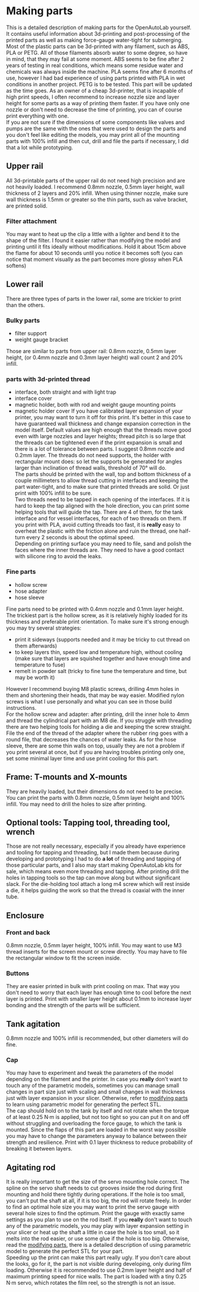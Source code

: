# Making parts
This is a detailed description of making parts for the OpenAutoLab yourself. It contains useful information about 3d-printing and post-processing of the printed parts as well as making force-gauge water-tight for submerging.  
Most of the plastic parts can be 3d-printed with any filament, such as ABS, PLA or PETG. All of those filaments absorb water to some degree, so have in mind, that they may fail at some moment. ABS seems to be fine after 2 years of testing in real conditions, which means some residue water and chemicals was always inside the machine. PLA seems fine after 6 months of use, however I had bad experience of using parts printed with PLA in wet conditions in another project. PETG is to be tested. This part will be updated as the time goes.
As an owner of a cheap 3d-printer, that is incapable of high print speeds, I often recommend to increase nozzle size and layer height for some parts as a way of printing them faster. If you have only one nozzle or don't need to decrease the time of printing, you can of course print everything with one.  
If you are not sure if the dimensions of some components like valves and pumps are the same with the ones that were used to design the parts and you don't feel like editing the models, you may print all of the mounting parts with 100% infill and then cut, drill and file the parts if necessary, I did that a lot while prototyping.
## Upper rail
All 3d-printable parts of the upper rail do not need high precision and are not heavily loaded. I recommend 0.8mm nozzle, 0.5mm layer height, wall thickness of 2 layers and 20% infill. When using thinner nozzle, make sure wall thickness is 1.5mm or greater so the thin parts, such as valve bracket, are printed solid.
### Filter attachment
You may want to heat up the clip a little with a lighter and bend it to the shape of the filter. I found it easier rather than modifying the model and printing until it fits ideally without modifications. Hold it about 15cm above the flame for about 10 seconds until you notice it becomes soft (you can notice that moment visually as the part becomes more glossy when PLA softens)
## Lower rail
There are three types of parts in the lower rail, some are trickier to print than the others.
### Bulky parts
* filter support
* weight gauge bracket

Those are similar to parts from upper rail: 0.8mm nozzle, 0.5mm layer height, (or 0.4mm nozzle and 0.3mm layer height) wall count 2 and 20% infill.
### parts with 3d-printed thread
* interface, both straight and with light trap
* interface cover
* magnetic holder, both with rod and weight gauge mounting points
* magnetic holder cover
If you have calibrated layer expansion of your printer, you may want to turn it off for this print. It's better in this case to have guaranteed wall thickness and change expansion correction in the model itself. Default values are high enough that the threads move good even with large nozzles and layer heights; thread pitch is so large that the threads can be tightened even if the print expansion is small and there is a lot of tolerance between parts. I suggest 0.8mm nozzle and 0.2mm layer. The threads do not need supports, the holder with rectangular mount does: so let the supports be generated for angles larger than inclination of thread walls, threshold of 70° will do.  
The parts should be printed with the wall, top and bottom thickness of a couple millimeters to allow thread cutting in interfaces and keeping the part water-tight, and to make sure that printed threads are solid. Or just print with 100% infill to be sure.  
Two threads need to be tapped in each opening of the interfaces. If it is hard to keep the tap aligned with the hole direction, you can print some helping tools that will guide the tap. There are 4 of them, for the tank interface and for vessel interfaces, for each of two threads on them. If you print with PLA, avoid cutting threads too fast, it is **really** easy to overheat the plastic with the friction alone and ruin the thread, one half-turn every 2 seconds is about the optimal speed.  
Depending on printing surface you may need to file, sand and polish the faces where the inner threads are. They need to have a good contact with silicone ring to avoid the leaks.  
### Fine parts
* hollow screw
* hose adapter
* hose sleeve

Fine parts need to be printed with 0.4mm nozzle and 0.1mm layer height.  
The trickiest part is the hollow screw, as it is relatively highly loaded for its thickness and preferable print orientation. To make sure it's strong enough you may try several strategies:  
* print it sideways (supports needed and it may be tricky to cut thread on them afterwards)
* to keep layers thin, speed low and temperature high, without cooling (make sure that layers are squished together and have enough time and temperature to fuse)
* remelt in powder salt (tricky to fine tune the temperature and time, but may be worth it)

However I recommend buying M8 plastic screws, drilling 4mm holes in them and shortening their heads, that may be way easier. Modified nylon screws is what I use personally and what you can see in those build instructions.  
For the hollow screw and adapter: after printing, drill the inner hole to 4mm and thread the cylindrical part with an M8 die. If you struggle with threading there are two helping tools for holding a die and keeping the screw straight. File the end of the thread of the adapter where the rubber ring goes with a round file, that decreases the chances of water leaks.
As for the hose sleeve, there are some thin walls on top, usually they are not a problem if you print several at once, but if you are having troubles printing only one, set some minimal layer time and use print cooling for this part.

## Frame: T-mounts and X-mounts
They are heavily loaded, but their dimensions do not need to be precise. You can print the parts with 0.8mm nozzle, 0.5mm layer height and 100% infill. You may need to drill the holes to size after printing.  

## Optional tools: Tapping tool, threading tool, wrench
Those are not really necessary, especially if you already have experience and tooling for tapping and threading, but I made them because during developing and prototyping I had to do **a lot** of threading and tapping of those particular parts, and I also may start making OpenAutoLab kits for sale, which means even more threading and tapping. After printing drill the holes in tapping tools so the tap can move along but without significant slack. For the die-holding tool attach a long m4 screw which will rest inside a die, it helps guiding the work so that the thread is coaxial with the inner tube.

## Enclosure
### Front and back
0.8mm nozzle, 0.5mm layer height, 100% infill. You may want to use M3 thread inserts for the screen mount or screw directly. You may have to file the rectangular window to fit the screen inside.  
### Buttons
They are easier printed in bulk with print cooling on max. That way you don't need to worry that each layer has enough time to cool before the next layer is printed. Print with smaller layer height about 0.1mm to increase layer bonding and the strength of the parts will be sufficient.
## Tank agitation
0.8mm nozzle and 100% infill is recommended, but other diameters will do fine.
### Cap
You may have to experiment and tweak the parameters of the model depending on the filament and the printer. In case you **really** don't want to touch any of the parametric models, sometimes you can manage small changes in part size just with scaling and small changes in wall thickness just with layer expansion in your slicer. Otherwise, refer to [modifying parts](modifying_parts.md) to learn using parametric model for generating the perfect STL.  
The cap should hold on to the tank by itself and not rotate when the torque of at least 0.25 N·m is applied, but not too tight so you can put it on and off without struggling and overloading the force gauge, to which the tank is mounted. Since the flaps of this part are loaded in the worst way possible you may have to change the parameters anyway to balance between their strength and resilience. Print with 0.1 layer thickness to reduce probability of breaking it between layers.
## Agitating rod
It is really important to get the size of the servo mounting hole correct. The spline on the servo shaft needs to cut grooves inside the rod during first mounting and hold there tightly during operations. If the hole is too small, you can't put the shaft at all, if it is too big, the rod will rotate freely. In order to find an optimal hole size you may want to print the servo gauge with several hole sizes to find the optimum. Print the gauge with exactly same settings as you plan to use on the rod itself. If you **really** don't want to touch any of the parametric models, you may play with layer expansion setting in your slicer or heat up the shaft a little in case the hole is too small, so it melts into the rod easier, or use some glue if the hole is too big. Otherwise, read the [modifying parts](modifying_parts.md), there is a detailed description of using parametric model to generate the perfect STL for your part.   
Speeding up the print can make this part really ugly. If you don't care about the looks, go for it, the part is not visible during developing, only during film loading. Otherwise it is recommended to use 0.2mm layer height and half of maximum printing speed for nice walls. The part is loaded with a tiny 0.25 N·m servo, which rotates the film reel, so the strength is not an issue.
